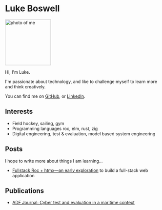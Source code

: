 
# Luke Boswell

<img src="/photo.jpeg" alt="photo of me" width="150px">

Hi, I'm Luke. 

I'm passionate about technology, and like to challenge myself to learn more and think creatively.

You can find me on [GitHub](https://github.com/lukewilliamboswell), or [LinkedIn](https://www.linkedin.com/in/lukewilliamboswell/).

## Interests

- Field hockey, sailing, gym
- Programming languages roc, elm, rust, zig
- Digital engineering, test & evaluation, model based system engineering  

## Posts 

I hope to write more about things I am learning...

- [Fullstack Roc + htmx—an early exploration](/roc-htmx-demo) to build a full-stack web application

## Publications

- [ADF Journal: Cyber test and evaluation in a maritime context](https://www.defence.gov.au/research-innovation/research-publications/adf-journal-issue-202)